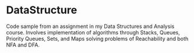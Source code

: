 # DataStructure

Code sample from an assignment in my Data Structures and Analysis course. Involves implementation of algorithms through Stacks, Queues, Priority Queues, Sets, and Maps solving problems of Reachability and both NFA and DFA.